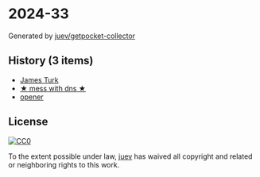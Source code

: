 # 2024-33

Generated by [juev/getpocket-collector](https://github.com/juev/getpocket-collector)

## History (3 items)

- [James Turk](https://usesthis.com/interviews/james.turk/)
- [★ mess with dns ★](https://messwithdns.net/)
- [opener](https://github.com/superbrothers/opener)

## License

[![CC0](https://mirrors.creativecommons.org/presskit/buttons/88x31/svg/cc-zero.svg)](https://creativecommons.org/publicdomain/zero/1.0/)

To the extent possible under law, [juev](https://github.com/juev) has waived all copyright and related or neighboring rights to this work.
